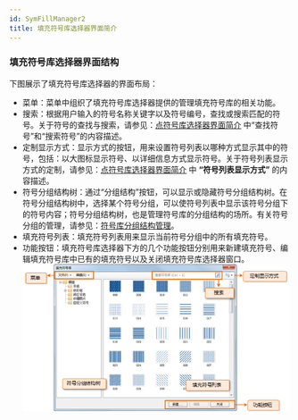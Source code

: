 ```yaml
---
id: SymFillManager2
title: 填充符号库选择器界面简介
---
```

### 填充符号库选择器界面结构

下图展示了填充符号库选择器的界面布局：

* 菜单：菜单中组织了填充符号库选择器提供的管理填充符号库的相关功能。
* 搜索：根据用户输入的符号名称关键字以及符号编号，查找或搜索匹配的符号。关于符号的查找与搜索，请参见：[点符号库选择器界面简介](SymMarkerManager2.htm) 中“查找符号”和“搜索符号”的内容描述。 
* 定制显示方式：显示方式的按钮，用来设置符号列表以哪种方式显示其中的符号，包括：以大图标显示符号、以详细信息方式显示符号。关于符号列表显示方式的定制，请参见：[点符号库选择器界面简介](SymMarkerManager2.htm) 中 **“符号列表显示方式”** 的内容描述。 
* 符号分组结构树：通过“分组结构”按钮，可以显示或隐藏符号分组结构树。在符号分组结构树中，选择某个符号分组，可以使符号列表中显示该符号分组下的符号内容；符号分组结构树，也是管理符号库的分组结构的场所。有关符号分组的管理，请参见：[符号库分组结构管理](SymMarkerManager3.htm)。
* 填充符号列表：填充符号列表用来显示当前符号分组中的所有填充符号。
* 功能按钮：填充符号库选择器下方的几个功能按钮分别用来新建填充符号、编辑填充符号库中已有的填充符号以及关闭填充符号库选择器窗口。
![](img/SymFillManager2t1.png)  


